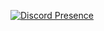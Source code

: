 [![Discord Presence](https://lanyard.cnrad.dev/api/632239110479675413)](https://discord.com/users/632239110479675413)
